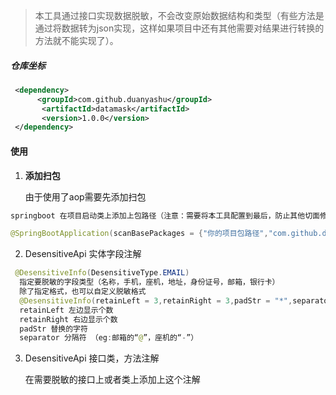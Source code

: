 
> 本工具通过接口实现数据脱敏，不会改变原始数据结构和类型（有些方法是通过将数据转为json实现，这样如果项目中还有其他需要对结果进行转换的方法就不能实现了）。

##### 仓库坐标
```xml
 <dependency>
      <groupId>com.github.duanyashu</groupId>
       <artifactId>datamask</artifactId>
       <version>1.0.0</version>
 </dependency>
```
#### 使用

 1. **添加扫包**

	由于使用了aop需要先添加扫包
	

```java
springboot 在项目启动类上添加上包路径（注意：需要将本工具配置到最后，防止其他切面修改数据结构）

@SpringBootApplication(scanBasePackages = {"你的项目包路径","com.github.duanyashu"})

```

 2. DesensitiveApi 实体字段注解

   

```java
 @DesensitiveInfo(DesensitiveType.EMAIL)
  指定要脱敏的字段类型（名称，手机，座机，地址，身份证号，邮箱，银行卡）
  除了指定格式，也可以自定义脱敏格式
  @DesensitiveInfo(retainLeft = 3,retainRight = 3,padStr = "*",separator = "@")
  retainLeft 左边显示个数 
  retainRight 右边显示个数
  padStr 替换的字符
  separator 分隔符 （eg:邮箱的“@”，座机的“-”）
```
 3. DesensitiveApi 接口类，方法注解

    在需要脱敏的接口上或者类上添加上这个注解
